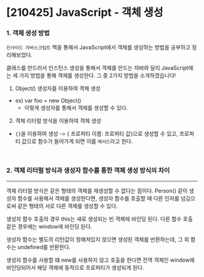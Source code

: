 # [210425] JavaScript - 객체 생성

### 1. 객체 생성 방법

`인사이드 자바스크립트` 책을 통해서 JavaScript에서 객체를 생성하는 방법을 공부하고 정리해보았다.

클래스를 만드러서 인스턴스 생성을 통해서 객체를 만드는 자바와 달리 JavaScript에는 세 가지 방법을 통해 객체를 생성한다. 그 중 2가지 방법을 소개하겠습니다!



1. Object() 생성자를 이용하여 객체 생성

- ex) var foo = new Object() 
  - 이렇게 생성자를 통해서 객체를 생성할 수 있다.

2. 객체 리터럴 방식을 이용하여 객체 생성

- `{}`을 이용하여 생성 -> { 프로퍼티 이름: 프로퍼티 값}으로 생성할 수 있고, 프로퍼티 값으로 함수가 들어가게 되면 이를 `메서드`라고 한다.



<br>

### 2. 객체 리터럴 방식과 생성자 함수를 통한 객체 생성 방식의 차이

---

객체 리터럴 방식은 같은 형태의 객체를 재생성할 수 없다는 점이다. Person() 같이 생성자 함수를 사용해서 객체를 생성한다면, 생성자 함수를 호출할 때 다른 인자를 넘김으로써 같은 형태의 서로 다른 객체를 생성할 수 있다.

생성자 함수 호출의 경우 this는 새로 생성되는 빈 객체에 바인딩 된다. 다른 함수 호출 같은 경우에는 window에 바인딩 된다.

생성자 함수는 별도의 리턴값이 정해져있지 않으면 생성된 객체를 반환하는데, 그 외 함수는 undefined를 반환한다.

생성자 함수를 사용할 떄 new를 사용하지 않고 호출을 한다면 전역 객체인 window에 바인딩되어서 해당 객체에 동적으로 프로퍼티가 생성되게 된다.

